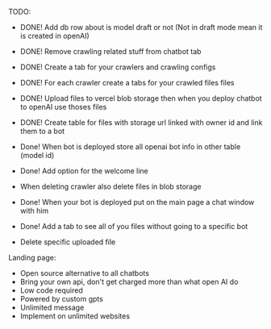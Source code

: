 TODO:

- DONE! Add db row about is model draft or not (Not in draft mode mean it is created in openAI)
- DONE! Remove crawling related stuff from chatbot tab
- DONE! Create a tab for your crawlers and crawling configs
- DONE! For each crawler create a tabs for your crawled files files
- DONE! Upload files to vercel blob storage then when you deploy chatbot to openAI use thoses files
- DONE! Create table for files with storage url linked with owner id and link them to a bot
- Done! When bot is deployed store all openai bot info in other table (model id)
- Done! Add option for the welcome line
- When deleting crawler also delete files in blob storage
- Done! When your bot is deployed put on the main page a chat window with him
- Done! Add a tab to see all of you files without going to a specific bot


- Delete specific uploaded file




Landing page:

- Open source alternative to all chatbots
- Bring your own api, don't get charged more than what open AI do
- Low code required
- Powered by custom gpts
- Unlimited message
- Implement on unlimited websites

